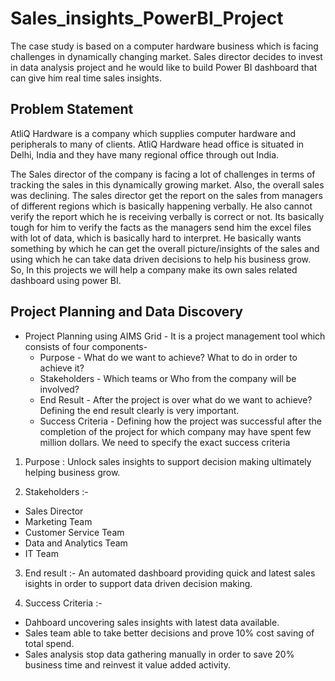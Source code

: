 # Sales_insights_PowerBI_Project

The case study is based on a computer hardware business which is facing challenges in dynamically changing market. Sales director decides to invest in data analysis project and he would like to build Power BI dashboard that can give him real time sales insights.

## Problem Statement

AtliQ Hardware is a company which supplies computer hardware and peripherals to many of clients. AtliQ Hardware head office is situated in Delhi, India and they have many regional office through out India.

The Sales director of the company is facing a lot of challenges in terms of tracking the sales in this dynamically growing market. Also, the overall sales was declining. The sales director get the report on the sales from managers of different regions which is basically happening verbally. He also cannot verify the report which he is receiving verbally is correct or not. Its basically tough for him to verify the facts as the managers send him the excel files with lot of data, which is basically hard to interpret. He basically wants something by which he can get the overall picture/insights of the sales and using which he can take data driven decisions to help his business grow. So, In this projects we will help a company make its own sales related dashboard using power BI.

## Project Planning and Data Discovery

* Project Planning using AIMS Grid -
  It is a project management tool which consists of four components-
  * Purpose - What do we want to achieve? What to do in order to achieve it?
  * Stakeholders - Which teams or Who from the company will be involved?
  * End Result - After the project is over what do we want to achieve? Defining the end result clearly is very important.
  * Success Criteria - Defining how the project was successful after the completion of the project for which company may have spent few million dollars. We need to specify the exact success criteria



1. Purpose : Unlock sales insights to support decision making ultimately helping business grow.

2. Stakeholders :-
* Sales Director
* Marketing Team
* Customer Service Team
* Data and Analytics Team
* IT Team

3. End result :- An automated dashboard providing quick and latest sales isights in order to support data driven decision making.

4. Success Criteria :-

* Dahboard uncovering sales insights with latest data available.
* Sales team able to take better decisions and prove 10% cost saving of total spend.
* Sales analysis stop data gathering manually in order to save 20% business time and reinvest it value added activity.
